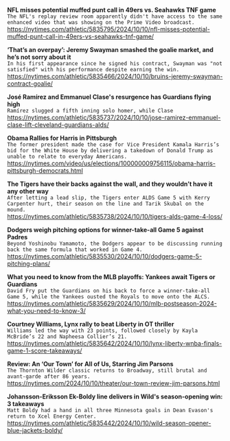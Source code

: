**NFL misses potential muffed punt call in 49ers vs. Seahawks TNF game**\
`The NFL's replay review room apparently didn't have access to the same enhanced video that was showing on the Prime Video broadcast.`\
https://nytimes.com/athletic/5835795/2024/10/10/nfl-misses-potential-muffed-punt-call-in-49ers-vs-seahawks-tnf-game/

**‘That’s an overpay’: Jeremy Swayman smashed the goalie market, and he’s not sorry about it**\
`In his first appearance since he signed his contract, Swayman was "not satisfied" with his performance despite earning the win. `\
https://nytimes.com/athletic/5835466/2024/10/10/bruins-jeremy-swayman-contract-goalie/

**José Ramírez and Emmanuel Clase's resurgence has Guardians flying high**\
`Ramírez slugged a fifth inning solo homer, while Clase `\
https://nytimes.com/athletic/5835737/2024/10/10/jose-ramirez-emmanuel-clase-lift-cleveland-guardians-alds/

**Obama Rallies for Harris in Pittsburgh**\
`The former president made the case for Vice President Kamala Harris’s bid for the White House by delivering a takedown of Donald Trump as unable to relate to everyday Americans.`\
https://nytimes.com/video/us/elections/100000009756115/obama-harris-pittsburgh-democrats.html

**The Tigers have their backs against the wall, and they wouldn’t have it any other way**\
`After letting a lead slip, the Tigers enter ALDS Game 5 with Kerry Carpenter hurt, their season on the line and Tarik Skubal on the mound.`\
https://nytimes.com/athletic/5835738/2024/10/10/tigers-alds-game-4-loss/

**Dodgers weigh pitching options for winner-take-all Game 5 against Padres**\
`Beyond Yoshinobu Yamamoto, the Dodgers appear to be discussing running back the same formula that worked in Game 4.`\
https://nytimes.com/athletic/5835530/2024/10/10/dodgers-game-5-pitching-plans/

**What you need to know from the MLB playoffs: Yankees await Tigers or Guardians**\
`David Fry put the Guardians on his back to force a winner-take-all Game 5, while the Yankees ousted the Royals to move onto the ALCS.`\
https://nytimes.com/athletic/5835629/2024/10/10/mlb-postseason-2024-what-you-need-to-know-3/

**Courtney Williams, Lynx rally to beat Liberty in OT thriller**\
`Williams led the way with 23 points, followed closely by Kayla McBride’s 22 and Napheesa Collier’s 21.`\
https://nytimes.com/athletic/5835642/2024/10/10/lynx-liberty-wnba-finals-game-1-score-takeaways/

**Review: An ‘Our Town’ for All of Us, Starring Jim Parsons**\
`The Thornton Wilder classic returns to Broadway, still brutal and avant-garde after 86 years.`\
https://nytimes.com/2024/10/10/theater/our-town-review-jim-parsons.html

**Johansson-Eriksson Ek-Boldy line delivers in Wild's season-opening win: 3 takeaways**\
`Matt Boldy had a hand in all three Minnesota goals in Dean Evason's return to Xcel Energy Center.`\
https://nytimes.com/athletic/5835442/2024/10/10/wild-season-opener-blue-jackets-boldy/

